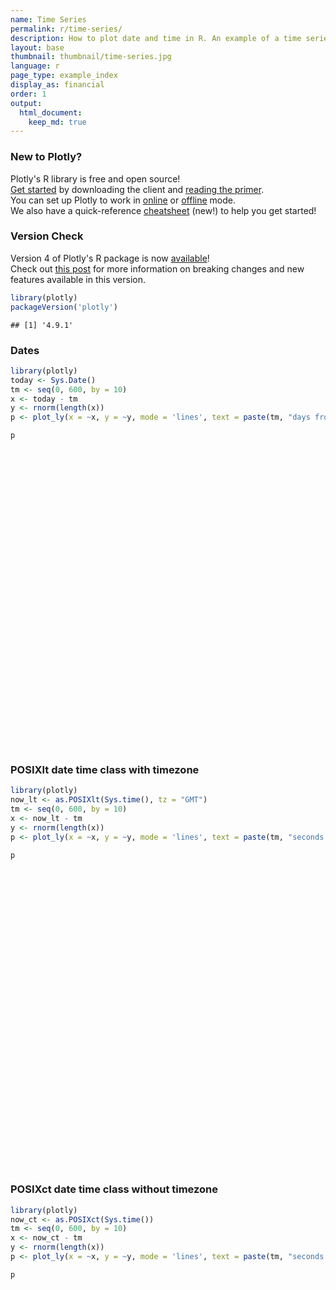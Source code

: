 ```yaml
---
name: Time Series
permalink: r/time-series/
description: How to plot date and time in R. An example of a time series plot with the POSIXct and Sys.Date classes.
layout: base
thumbnail: thumbnail/time-series.jpg
language: r
page_type: example_index
display_as: financial
order: 1
output:
  html_document:
    keep_md: true
---
```




### New to Plotly?

Plotly's R library is free and open source!<br>
[Get started](https://plot.ly/r/getting-started/) by downloading the client and [reading the primer](https://plot.ly/r/getting-started/).<br>
You can set up Plotly to work in [online](https://plot.ly/r/getting-started/#hosting-graphs-in-your-online-plotly-account) or [offline](https://plot.ly/r/offline/) mode.<br>
We also have a quick-reference [cheatsheet](https://images.plot.ly/plotly-documentation/images/r_cheat_sheet.pdf) (new!) to help you get started!

### Version Check

Version 4 of Plotly's R package is now [available](https://plot.ly/r/getting-started/#installation)!<br>
Check out [this post](http://moderndata.plot.ly/upgrading-to-plotly-4-0-and-above/) for more information on breaking changes and new features available in this version.

```r
library(plotly)
packageVersion('plotly')
```

```
## [1] '4.9.1'
```

### Dates


```r
library(plotly)
today <- Sys.Date()
tm <- seq(0, 600, by = 10)
x <- today - tm
y <- rnorm(length(x))
p <- plot_ly(x = ~x, y = ~y, mode = 'lines', text = paste(tm, "days from today"))

p
```

<div id="htmlwidget-209152361d1b67a6888a" style="width:672px;height:480px;" class="plotly html-widget"></div>
<script type="application/json" data-for="htmlwidget-209152361d1b67a6888a">{"x":{"visdat":{"27bd5a8865ec":["function () ","plotlyVisDat"]},"cur_data":"27bd5a8865ec","attrs":{"27bd5a8865ec":{"x":{},"y":{},"mode":"lines","text":["0 days from today","10 days from today","20 days from today","30 days from today","40 days from today","50 days from today","60 days from today","70 days from today","80 days from today","90 days from today","100 days from today","110 days from today","120 days from today","130 days from today","140 days from today","150 days from today","160 days from today","170 days from today","180 days from today","190 days from today","200 days from today","210 days from today","220 days from today","230 days from today","240 days from today","250 days from today","260 days from today","270 days from today","280 days from today","290 days from today","300 days from today","310 days from today","320 days from today","330 days from today","340 days from today","350 days from today","360 days from today","370 days from today","380 days from today","390 days from today","400 days from today","410 days from today","420 days from today","430 days from today","440 days from today","450 days from today","460 days from today","470 days from today","480 days from today","490 days from today","500 days from today","510 days from today","520 days from today","530 days from today","540 days from today","550 days from today","560 days from today","570 days from today","580 days from today","590 days from today","600 days from today"],"alpha_stroke":1,"sizes":[10,100],"spans":[1,20]}},"layout":{"margin":{"b":40,"l":60,"t":25,"r":10},"xaxis":{"domain":[0,1],"automargin":true,"title":"x"},"yaxis":{"domain":[0,1],"automargin":true,"title":"y"},"hovermode":"closest","showlegend":false},"source":"A","config":{"showSendToCloud":false},"data":[{"x":["2020-01-15","2020-01-05","2019-12-26","2019-12-16","2019-12-06","2019-11-26","2019-11-16","2019-11-06","2019-10-27","2019-10-17","2019-10-07","2019-09-27","2019-09-17","2019-09-07","2019-08-28","2019-08-18","2019-08-08","2019-07-29","2019-07-19","2019-07-09","2019-06-29","2019-06-19","2019-06-09","2019-05-30","2019-05-20","2019-05-10","2019-04-30","2019-04-20","2019-04-10","2019-03-31","2019-03-21","2019-03-11","2019-03-01","2019-02-19","2019-02-09","2019-01-30","2019-01-20","2019-01-10","2018-12-31","2018-12-21","2018-12-11","2018-12-01","2018-11-21","2018-11-11","2018-11-01","2018-10-22","2018-10-12","2018-10-02","2018-09-22","2018-09-12","2018-09-02","2018-08-23","2018-08-13","2018-08-03","2018-07-24","2018-07-14","2018-07-04","2018-06-24","2018-06-14","2018-06-04","2018-05-25"],"y":[1.23224445212685,-0.200429824895834,0.641608927563801,-0.529192691723131,1.09015383383444,1.22820984410623,-0.582929283093355,-0.527670861952495,0.736603322054767,1.29983463802485,-0.148294678098506,-0.326626095232026,-0.0585894435776617,1.26571922161418,1.17203275939553,-0.0231201824623603,-0.483617066844451,0.522597939081834,1.05488998913393,-0.381350725013674,-1.91611027368859,0.0375343273064712,0.16570925208135,0.313614030434761,-0.383305786980674,0.498830476121536,-1.09161626623914,1.49474494437851,-1.89936936266001,1.01474485380101,0.262047113918831,0.995581721603066,-2.18051013335484,0.209646824450075,-0.00361684008406823,0.11392116171015,-1.49538171905903,-0.375096809077126,0.270885825218341,1.88792228386357,-1.87768555560973,-0.445414286351308,0.0591971138121144,0.918389379076892,1.15191460086152,-0.221732636256738,-0.639755481105061,0.297605872724065,0.134009199349714,0.24092613480116,0.84815301022686,-0.303103188376428,-0.123787736829585,-1.90985066114754,1.12749450533172,0.116609058222485,0.349819643983408,2.62527750680722,0.514853517194111,-0.0194936786328994,1.28022123327201],"mode":"lines","text":["0 days from today","10 days from today","20 days from today","30 days from today","40 days from today","50 days from today","60 days from today","70 days from today","80 days from today","90 days from today","100 days from today","110 days from today","120 days from today","130 days from today","140 days from today","150 days from today","160 days from today","170 days from today","180 days from today","190 days from today","200 days from today","210 days from today","220 days from today","230 days from today","240 days from today","250 days from today","260 days from today","270 days from today","280 days from today","290 days from today","300 days from today","310 days from today","320 days from today","330 days from today","340 days from today","350 days from today","360 days from today","370 days from today","380 days from today","390 days from today","400 days from today","410 days from today","420 days from today","430 days from today","440 days from today","450 days from today","460 days from today","470 days from today","480 days from today","490 days from today","500 days from today","510 days from today","520 days from today","530 days from today","540 days from today","550 days from today","560 days from today","570 days from today","580 days from today","590 days from today","600 days from today"],"type":"scatter","marker":{"color":"rgba(31,119,180,1)","line":{"color":"rgba(31,119,180,1)"}},"error_y":{"color":"rgba(31,119,180,1)"},"error_x":{"color":"rgba(31,119,180,1)"},"line":{"color":"rgba(31,119,180,1)"},"xaxis":"x","yaxis":"y","frame":null}],"highlight":{"on":"plotly_click","persistent":false,"dynamic":false,"selectize":false,"opacityDim":0.2,"selected":{"opacity":1},"debounce":0},"shinyEvents":["plotly_hover","plotly_click","plotly_selected","plotly_relayout","plotly_brushed","plotly_brushing","plotly_clickannotation","plotly_doubleclick","plotly_deselect","plotly_afterplot","plotly_sunburstclick"],"base_url":"https://plot.ly"},"evals":[],"jsHooks":[]}</script>

### POSIXlt date time class with timezone


```r
library(plotly)
now_lt <- as.POSIXlt(Sys.time(), tz = "GMT")
tm <- seq(0, 600, by = 10)
x <- now_lt - tm
y <- rnorm(length(x))
p <- plot_ly(x = ~x, y = ~y, mode = 'lines', text = paste(tm, "seconds from now in GMT"))

p
```

<div id="htmlwidget-2a565cb383d4fecc18df" style="width:672px;height:480px;" class="plotly html-widget"></div>
<script type="application/json" data-for="htmlwidget-2a565cb383d4fecc18df">{"x":{"visdat":{"27bd48d9d474":["function () ","plotlyVisDat"]},"cur_data":"27bd48d9d474","attrs":{"27bd48d9d474":{"x":{},"y":{},"mode":"lines","text":["0 seconds from now in GMT","10 seconds from now in GMT","20 seconds from now in GMT","30 seconds from now in GMT","40 seconds from now in GMT","50 seconds from now in GMT","60 seconds from now in GMT","70 seconds from now in GMT","80 seconds from now in GMT","90 seconds from now in GMT","100 seconds from now in GMT","110 seconds from now in GMT","120 seconds from now in GMT","130 seconds from now in GMT","140 seconds from now in GMT","150 seconds from now in GMT","160 seconds from now in GMT","170 seconds from now in GMT","180 seconds from now in GMT","190 seconds from now in GMT","200 seconds from now in GMT","210 seconds from now in GMT","220 seconds from now in GMT","230 seconds from now in GMT","240 seconds from now in GMT","250 seconds from now in GMT","260 seconds from now in GMT","270 seconds from now in GMT","280 seconds from now in GMT","290 seconds from now in GMT","300 seconds from now in GMT","310 seconds from now in GMT","320 seconds from now in GMT","330 seconds from now in GMT","340 seconds from now in GMT","350 seconds from now in GMT","360 seconds from now in GMT","370 seconds from now in GMT","380 seconds from now in GMT","390 seconds from now in GMT","400 seconds from now in GMT","410 seconds from now in GMT","420 seconds from now in GMT","430 seconds from now in GMT","440 seconds from now in GMT","450 seconds from now in GMT","460 seconds from now in GMT","470 seconds from now in GMT","480 seconds from now in GMT","490 seconds from now in GMT","500 seconds from now in GMT","510 seconds from now in GMT","520 seconds from now in GMT","530 seconds from now in GMT","540 seconds from now in GMT","550 seconds from now in GMT","560 seconds from now in GMT","570 seconds from now in GMT","580 seconds from now in GMT","590 seconds from now in GMT","600 seconds from now in GMT"],"alpha_stroke":1,"sizes":[10,100],"spans":[1,20]}},"layout":{"margin":{"b":40,"l":60,"t":25,"r":10},"xaxis":{"domain":[0,1],"automargin":true,"title":"x"},"yaxis":{"domain":[0,1],"automargin":true,"title":"y"},"hovermode":"closest","showlegend":false},"source":"A","config":{"showSendToCloud":false},"data":[{"x":["2020-01-15 22:18:20","2020-01-15 22:18:10","2020-01-15 22:18:00","2020-01-15 22:17:50","2020-01-15 22:17:40","2020-01-15 22:17:30","2020-01-15 22:17:20","2020-01-15 22:17:10","2020-01-15 22:17:00","2020-01-15 22:16:50","2020-01-15 22:16:40","2020-01-15 22:16:30","2020-01-15 22:16:20","2020-01-15 22:16:10","2020-01-15 22:16:00","2020-01-15 22:15:50","2020-01-15 22:15:40","2020-01-15 22:15:30","2020-01-15 22:15:20","2020-01-15 22:15:10","2020-01-15 22:15:00","2020-01-15 22:14:50","2020-01-15 22:14:40","2020-01-15 22:14:30","2020-01-15 22:14:20","2020-01-15 22:14:10","2020-01-15 22:14:00","2020-01-15 22:13:50","2020-01-15 22:13:40","2020-01-15 22:13:30","2020-01-15 22:13:20","2020-01-15 22:13:10","2020-01-15 22:13:00","2020-01-15 22:12:50","2020-01-15 22:12:40","2020-01-15 22:12:30","2020-01-15 22:12:20","2020-01-15 22:12:10","2020-01-15 22:12:00","2020-01-15 22:11:50","2020-01-15 22:11:40","2020-01-15 22:11:30","2020-01-15 22:11:20","2020-01-15 22:11:10","2020-01-15 22:11:00","2020-01-15 22:10:50","2020-01-15 22:10:40","2020-01-15 22:10:30","2020-01-15 22:10:20","2020-01-15 22:10:10","2020-01-15 22:10:00","2020-01-15 22:09:50","2020-01-15 22:09:40","2020-01-15 22:09:30","2020-01-15 22:09:20","2020-01-15 22:09:10","2020-01-15 22:09:00","2020-01-15 22:08:50","2020-01-15 22:08:40","2020-01-15 22:08:30","2020-01-15 22:08:20"],"y":[0.446481715626766,0.291154656172326,1.72213886891251,0.742525618895019,-0.171852820964272,0.269228914535499,0.438185906095799,-0.0733845431161402,-0.434380666725172,0.979408586289909,-0.126433681533894,-0.925261933543298,2.13082668714758,0.62770064744041,-1.13680554156945,0.543989913868793,-1.41242863291904,1.03563017667628,1.68915925059345,-1.43319342258439,0.277153775081738,0.0970634058385348,-0.102732664153238,-0.463007449051717,-0.00942329709137187,0.0610340241311298,0.364278190120961,0.736907655048261,0.614410843402783,0.696728896893867,0.843302971004543,0.069376889831662,1.23263854797562,-0.706039698456878,1.35574436614393,-2.0490308847343,0.957808965955258,0.505418685485858,0.156799242686211,-0.830178611548932,1.49414932313056,-0.283100280893852,-2.14379981628215,-0.400495274881736,-0.676386800219481,0.475086629067205,-0.0147512093973653,0.829643158707418,0.412433916859366,0.0105166697424512,-0.0760123427860956,-0.721400132307774,-0.0392467819544497,0.702592032777715,0.67100198598906,0.751394996965752,0.500991896861982,-1.32036145481287,1.03462752013269,-0.157005925437355,0.941541043771814],"mode":"lines","text":["0 seconds from now in GMT","10 seconds from now in GMT","20 seconds from now in GMT","30 seconds from now in GMT","40 seconds from now in GMT","50 seconds from now in GMT","60 seconds from now in GMT","70 seconds from now in GMT","80 seconds from now in GMT","90 seconds from now in GMT","100 seconds from now in GMT","110 seconds from now in GMT","120 seconds from now in GMT","130 seconds from now in GMT","140 seconds from now in GMT","150 seconds from now in GMT","160 seconds from now in GMT","170 seconds from now in GMT","180 seconds from now in GMT","190 seconds from now in GMT","200 seconds from now in GMT","210 seconds from now in GMT","220 seconds from now in GMT","230 seconds from now in GMT","240 seconds from now in GMT","250 seconds from now in GMT","260 seconds from now in GMT","270 seconds from now in GMT","280 seconds from now in GMT","290 seconds from now in GMT","300 seconds from now in GMT","310 seconds from now in GMT","320 seconds from now in GMT","330 seconds from now in GMT","340 seconds from now in GMT","350 seconds from now in GMT","360 seconds from now in GMT","370 seconds from now in GMT","380 seconds from now in GMT","390 seconds from now in GMT","400 seconds from now in GMT","410 seconds from now in GMT","420 seconds from now in GMT","430 seconds from now in GMT","440 seconds from now in GMT","450 seconds from now in GMT","460 seconds from now in GMT","470 seconds from now in GMT","480 seconds from now in GMT","490 seconds from now in GMT","500 seconds from now in GMT","510 seconds from now in GMT","520 seconds from now in GMT","530 seconds from now in GMT","540 seconds from now in GMT","550 seconds from now in GMT","560 seconds from now in GMT","570 seconds from now in GMT","580 seconds from now in GMT","590 seconds from now in GMT","600 seconds from now in GMT"],"type":"scatter","marker":{"color":"rgba(31,119,180,1)","line":{"color":"rgba(31,119,180,1)"}},"error_y":{"color":"rgba(31,119,180,1)"},"error_x":{"color":"rgba(31,119,180,1)"},"line":{"color":"rgba(31,119,180,1)"},"xaxis":"x","yaxis":"y","frame":null}],"highlight":{"on":"plotly_click","persistent":false,"dynamic":false,"selectize":false,"opacityDim":0.2,"selected":{"opacity":1},"debounce":0},"shinyEvents":["plotly_hover","plotly_click","plotly_selected","plotly_relayout","plotly_brushed","plotly_brushing","plotly_clickannotation","plotly_doubleclick","plotly_deselect","plotly_afterplot","plotly_sunburstclick"],"base_url":"https://plot.ly"},"evals":[],"jsHooks":[]}</script>

### POSIXct date time class without timezone


```r
library(plotly)
now_ct <- as.POSIXct(Sys.time())
tm <- seq(0, 600, by = 10)
x <- now_ct - tm
y <- rnorm(length(x))
p <- plot_ly(x = ~x, y = ~y, mode = 'lines', text = paste(tm, "seconds from now in", Sys.timezone()))

p
```

<div id="htmlwidget-1f2e6b8fc3c9221cb875" style="width:672px;height:480px;" class="plotly html-widget"></div>
<script type="application/json" data-for="htmlwidget-1f2e6b8fc3c9221cb875">{"x":{"visdat":{"27bd3e664961":["function () ","plotlyVisDat"]},"cur_data":"27bd3e664961","attrs":{"27bd3e664961":{"x":{},"y":{},"mode":"lines","text":["0 seconds from now in Etc/UTC","10 seconds from now in Etc/UTC","20 seconds from now in Etc/UTC","30 seconds from now in Etc/UTC","40 seconds from now in Etc/UTC","50 seconds from now in Etc/UTC","60 seconds from now in Etc/UTC","70 seconds from now in Etc/UTC","80 seconds from now in Etc/UTC","90 seconds from now in Etc/UTC","100 seconds from now in Etc/UTC","110 seconds from now in Etc/UTC","120 seconds from now in Etc/UTC","130 seconds from now in Etc/UTC","140 seconds from now in Etc/UTC","150 seconds from now in Etc/UTC","160 seconds from now in Etc/UTC","170 seconds from now in Etc/UTC","180 seconds from now in Etc/UTC","190 seconds from now in Etc/UTC","200 seconds from now in Etc/UTC","210 seconds from now in Etc/UTC","220 seconds from now in Etc/UTC","230 seconds from now in Etc/UTC","240 seconds from now in Etc/UTC","250 seconds from now in Etc/UTC","260 seconds from now in Etc/UTC","270 seconds from now in Etc/UTC","280 seconds from now in Etc/UTC","290 seconds from now in Etc/UTC","300 seconds from now in Etc/UTC","310 seconds from now in Etc/UTC","320 seconds from now in Etc/UTC","330 seconds from now in Etc/UTC","340 seconds from now in Etc/UTC","350 seconds from now in Etc/UTC","360 seconds from now in Etc/UTC","370 seconds from now in Etc/UTC","380 seconds from now in Etc/UTC","390 seconds from now in Etc/UTC","400 seconds from now in Etc/UTC","410 seconds from now in Etc/UTC","420 seconds from now in Etc/UTC","430 seconds from now in Etc/UTC","440 seconds from now in Etc/UTC","450 seconds from now in Etc/UTC","460 seconds from now in Etc/UTC","470 seconds from now in Etc/UTC","480 seconds from now in Etc/UTC","490 seconds from now in Etc/UTC","500 seconds from now in Etc/UTC","510 seconds from now in Etc/UTC","520 seconds from now in Etc/UTC","530 seconds from now in Etc/UTC","540 seconds from now in Etc/UTC","550 seconds from now in Etc/UTC","560 seconds from now in Etc/UTC","570 seconds from now in Etc/UTC","580 seconds from now in Etc/UTC","590 seconds from now in Etc/UTC","600 seconds from now in Etc/UTC"],"alpha_stroke":1,"sizes":[10,100],"spans":[1,20]}},"layout":{"margin":{"b":40,"l":60,"t":25,"r":10},"xaxis":{"domain":[0,1],"automargin":true,"title":"x"},"yaxis":{"domain":[0,1],"automargin":true,"title":"y"},"hovermode":"closest","showlegend":false},"source":"A","config":{"showSendToCloud":false},"data":[{"x":["2020-01-15 22:18:20","2020-01-15 22:18:10","2020-01-15 22:18:00","2020-01-15 22:17:50","2020-01-15 22:17:40","2020-01-15 22:17:30","2020-01-15 22:17:20","2020-01-15 22:17:10","2020-01-15 22:17:00","2020-01-15 22:16:50","2020-01-15 22:16:40","2020-01-15 22:16:30","2020-01-15 22:16:20","2020-01-15 22:16:10","2020-01-15 22:16:00","2020-01-15 22:15:50","2020-01-15 22:15:40","2020-01-15 22:15:30","2020-01-15 22:15:20","2020-01-15 22:15:10","2020-01-15 22:15:00","2020-01-15 22:14:50","2020-01-15 22:14:40","2020-01-15 22:14:30","2020-01-15 22:14:20","2020-01-15 22:14:10","2020-01-15 22:14:00","2020-01-15 22:13:50","2020-01-15 22:13:40","2020-01-15 22:13:30","2020-01-15 22:13:20","2020-01-15 22:13:10","2020-01-15 22:13:00","2020-01-15 22:12:50","2020-01-15 22:12:40","2020-01-15 22:12:30","2020-01-15 22:12:20","2020-01-15 22:12:10","2020-01-15 22:12:00","2020-01-15 22:11:50","2020-01-15 22:11:40","2020-01-15 22:11:30","2020-01-15 22:11:20","2020-01-15 22:11:10","2020-01-15 22:11:00","2020-01-15 22:10:50","2020-01-15 22:10:40","2020-01-15 22:10:30","2020-01-15 22:10:20","2020-01-15 22:10:10","2020-01-15 22:10:00","2020-01-15 22:09:50","2020-01-15 22:09:40","2020-01-15 22:09:30","2020-01-15 22:09:20","2020-01-15 22:09:10","2020-01-15 22:09:00","2020-01-15 22:08:50","2020-01-15 22:08:40","2020-01-15 22:08:30","2020-01-15 22:08:20"],"y":[-1.28669931721233,2.10670659960474,-0.383965914963229,-1.01598081932212,0.48559167629731,0.580900182964398,1.03067026525658,-0.453875195939883,1.34812162822839,-1.1913989496045,-1.11114162375846,-1.22550014050695,0.27346223639436,-0.825417031899512,-0.531439442449883,0.0192534107574603,0.606468358183673,-0.100808324916681,0.281639576915582,-0.30741642987409,1.44998912123218,0.904193270532976,-0.201998654585956,1.36206098895705,-0.294564196247671,0.553049330907492,-1.38061853211976,0.721624419596946,-2.19688944599114,2.0793081924053,1.33470551516457,0.672522822500237,-0.114728349690285,-1.05936996165383,1.02731903395508,-0.707537934003981,0.150664283975361,-1.43932864685648,0.776375473223045,-0.151662951109951,-0.0804157845514063,0.939147499824993,0.16050379459941,0.0942982307373189,0.624257896508554,-0.832949859423817,1.01448413571022,0.618851825595899,-0.590774741833621,-0.854177887044164,0.870883257706453,0.431247770878749,-0.620551812708253,0.234311767928872,0.649366221308633,-0.804408885910638,-1.01402037747816,-0.401314824659326,-0.249125945369519,-0.125767422034148,1.39033856006533],"mode":"lines","text":["0 seconds from now in Etc/UTC","10 seconds from now in Etc/UTC","20 seconds from now in Etc/UTC","30 seconds from now in Etc/UTC","40 seconds from now in Etc/UTC","50 seconds from now in Etc/UTC","60 seconds from now in Etc/UTC","70 seconds from now in Etc/UTC","80 seconds from now in Etc/UTC","90 seconds from now in Etc/UTC","100 seconds from now in Etc/UTC","110 seconds from now in Etc/UTC","120 seconds from now in Etc/UTC","130 seconds from now in Etc/UTC","140 seconds from now in Etc/UTC","150 seconds from now in Etc/UTC","160 seconds from now in Etc/UTC","170 seconds from now in Etc/UTC","180 seconds from now in Etc/UTC","190 seconds from now in Etc/UTC","200 seconds from now in Etc/UTC","210 seconds from now in Etc/UTC","220 seconds from now in Etc/UTC","230 seconds from now in Etc/UTC","240 seconds from now in Etc/UTC","250 seconds from now in Etc/UTC","260 seconds from now in Etc/UTC","270 seconds from now in Etc/UTC","280 seconds from now in Etc/UTC","290 seconds from now in Etc/UTC","300 seconds from now in Etc/UTC","310 seconds from now in Etc/UTC","320 seconds from now in Etc/UTC","330 seconds from now in Etc/UTC","340 seconds from now in Etc/UTC","350 seconds from now in Etc/UTC","360 seconds from now in Etc/UTC","370 seconds from now in Etc/UTC","380 seconds from now in Etc/UTC","390 seconds from now in Etc/UTC","400 seconds from now in Etc/UTC","410 seconds from now in Etc/UTC","420 seconds from now in Etc/UTC","430 seconds from now in Etc/UTC","440 seconds from now in Etc/UTC","450 seconds from now in Etc/UTC","460 seconds from now in Etc/UTC","470 seconds from now in Etc/UTC","480 seconds from now in Etc/UTC","490 seconds from now in Etc/UTC","500 seconds from now in Etc/UTC","510 seconds from now in Etc/UTC","520 seconds from now in Etc/UTC","530 seconds from now in Etc/UTC","540 seconds from now in Etc/UTC","550 seconds from now in Etc/UTC","560 seconds from now in Etc/UTC","570 seconds from now in Etc/UTC","580 seconds from now in Etc/UTC","590 seconds from now in Etc/UTC","600 seconds from now in Etc/UTC"],"type":"scatter","marker":{"color":"rgba(31,119,180,1)","line":{"color":"rgba(31,119,180,1)"}},"error_y":{"color":"rgba(31,119,180,1)"},"error_x":{"color":"rgba(31,119,180,1)"},"line":{"color":"rgba(31,119,180,1)"},"xaxis":"x","yaxis":"y","frame":null}],"highlight":{"on":"plotly_click","persistent":false,"dynamic":false,"selectize":false,"opacityDim":0.2,"selected":{"opacity":1},"debounce":0},"shinyEvents":["plotly_hover","plotly_click","plotly_selected","plotly_relayout","plotly_brushed","plotly_brushing","plotly_clickannotation","plotly_doubleclick","plotly_deselect","plotly_afterplot","plotly_sunburstclick"],"base_url":"https://plot.ly"},"evals":[],"jsHooks":[]}</script>
